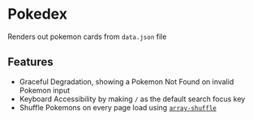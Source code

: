 # Pokedex

Renders out pokemon cards from `data.json` file

## Features

- Graceful Degradation, showing a Pokemon Not Found on invalid Pokemon input
- Keyboard Accessibility by making `/` as the default search focus key
- Shuffle Pokemons on every page load using [`array-shuffle`
  ](https://www.npmjs.com/package/array-shuffle)
